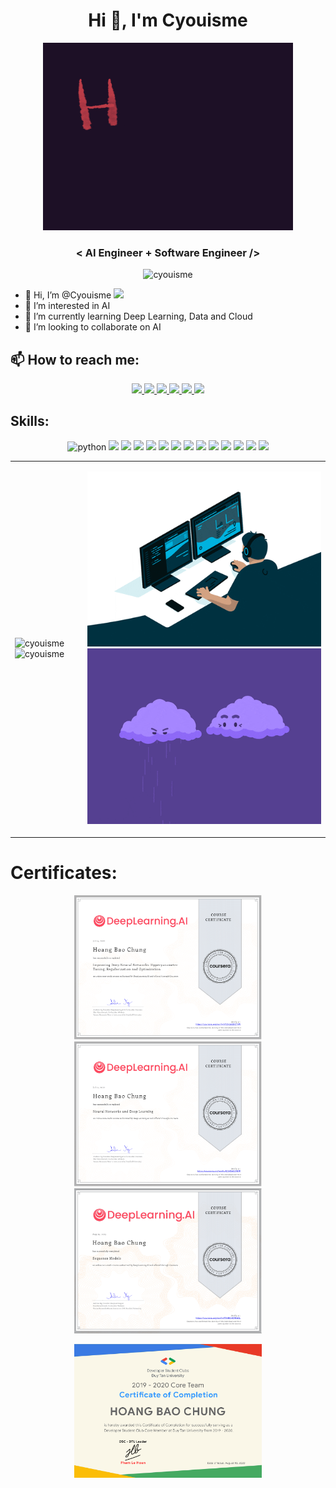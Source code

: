 <h1 align="center">Hi 👋, I'm Cyouisme</h1>
<p align="center"> <img src="images/helloworld.gif" width="400" height="300" /> </p>
<h3 align="center"> < AI Engineer + Software Engineer /> </h3>
<p align="center"> <img src="https://komarev.com/ghpvc/?username=cyouisme" alt="cyouisme" /> 
<!-- <img src="https://badges.pufler.dev/repos/cyouisme" alt="cyouisme" />  -->
</p>


- 👋 Hi, I’m @Cyouisme <img src="https://media.giphy.com/media/WUlplcMpOCEmTGBtBW/giphy.gif" width="30">
- 👀 I’m interested in AI
- 🌱 I’m currently learning Deep Learning, Data and Cloud
- 💞️ I’m looking to collaborate on AI


## 📫 How to reach me:

<p align="center">
  <a href="https://www.linkedin.com/in/chung-hoang-a26b52198/" target="_blank">
    <img src="https://img.icons8.com/fluent/48/000000/linkedin.png"/>
  </a>
  <a href="https://www.facebook.com/cyouisme" alt="Facebook">
    <img src="https://img.icons8.com/fluent/48/000000/facebook-new.png" target="_blank" />
  </a> 
  <a href="https://github.com/Cyouisme" alt="Github">
    <img src="https://img.icons8.com/fluent/48/000000/github.png"/>
  </a> 
  <a href="https://www.instagram.com/_cyouisme_/" alt="Instagram" target="_blank" >
    <img src="https://img.icons8.com/fluency/48/000000/instagram-new.png"/>
  </a>
  <a href="https://playerduo.com/cyouisme23" alt="Playerduo" target="_blank" >
    <img src="https://img.icons8.com/external-soft-fill-juicy-fish/48/000000/external-donate-humanitarian-soft-fill-soft-fill-juicy-fish-4.png"/>
  </a>
  <a href="mailto:baochunga1@gmail.com" alt="Email">
    <img src="https://img.icons8.com/fluent/48/000000/mailing.png"/>
  </a>
  
</p>

## Skills:
<p align="center">
  <img src="https://img.icons8.com/color/48/000000/python--v1.png" alt="python" width="48" height="48"/> 
  <img src="https://img.icons8.com/color/48/000000/microsoft-sql-server.png"/>
  <img src="https://img.icons8.com/color/48/000000/mongodb.png"/>
  <img src="https://img.icons8.com/color/48/000000/amazon-web-services.png"/>
  <img src="https://img.icons8.com/ios/50/000000/flask.png"/>
  <img src="https://img.icons8.com/color/48/000000/tensorflow.png"/>
  <img src="https://img.icons8.com/color/48/000000/docker.png"/>
  <img src="https://img.icons8.com/office/40/000000/selenium-test-automation.png"/>
  <img src="https://img.icons8.com/color/48/000000/heroku.png"/>
  <img src="https://img.icons8.com/color/48/000000/html-5--v1.png"/>
  <img src="https://img.icons8.com/color/48/000000/css3.png"/>
  <img src="https://img.icons8.com/color/48/000000/javascript--v1.png"/>
  <img src="https://img.icons8.com/color/48/000000/git.png"/>
  <img src="https://img.icons8.com/color/48/000000/trello.png"/>
</p>

<table style="width:100%;">
  <tr>
    <td>
      <img src="https://github-readme-stats.vercel.app/api/top-langs/?username=cyouisme&bg_color=FFFFFF00&text_color=179fa3&layout=compact&hide=CSS&langs_count=10&custom_title=Top%20ngôn%20ngữ%20được%20dùng" alt="cyouisme" width="100%"/>
      <img src="https://github-readme-stats.vercel.app/api?username=cyouisme&bg_color=FFFFFF00&text_color=179fa3&show_icons=true&count_private=true&include_all_commits=true&custom_title=Hoạt%20động%20trên%20Github" alt="cyouisme" width="100%"/>
    </td>
    <td>
      <p align="center"> 
        <img src="images/coding.gif"/>  
        <img src="images/thunder.gif"/>  
      </p>
    </td>
  </tr>
</table>

# Certificates:

<p align="center">
  <a href="https://www.coursera.org/account/accomplishments/certificate/YT2YLM2DCTVW">
    <img alt="Coursera cef" title="Improving_Deep_Neural_Networks" src="images/Improving_Deep_Neural_Networks.png" width="300px" />
  </a>
  <a href="https://www.coursera.org/account/accomplishments/certificate/KC5X56CEY87P">
    <img alt="Coursera cef" title="Neural network and Deep learning" src="images/NN&DL.png" width="300px" />
  </a>
  <a href="https://www.coursera.org/account/accomplishments/certificate/F7HHEHCFHWLL">
    <img alt="Coursera cef" title="Sequence Models" src="images/SeqenceModel.png" width="300px" />
  </a>
</p>

<p align="center">
  <a href="https://dsc-dtu-certificate.web.app/?member=HoangBaoChung">
    <img alt="dsc" title="DSC-DTU Certificate of Completion" src="images/dsc.png" width="300px" />
  </a>
</p>

